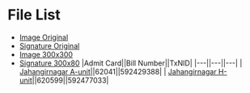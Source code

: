 # File List

-  [Image Original](https://raw.githubusercontent.com/ionixftw/admission/master/Ayon4.jpg)
- [Signature Original](https://raw.githubusercontent.com/ionixftw/admission/master/20160831_002313.jpg)
- [Image 300x300](https://raw.githubusercontent.com/ionixftw/admission/master/Ayon-300x300.jpg)
- [Signature 300x80](https://raw.githubusercontent.com/ionixftw/admission/master/signature-300x80.jpg)
|Admit Card||Bill Number||TxNID|
|---||---||---|
| [Jahangirnagar A-unit](https://raw.githubusercontent.com/ionixftw/admission/master/admit-card-a-unit-jahangirnagar.pdf)||62041||592429388|
| [Jahangirnagar H-unit](https://raw.githubusercontent.com/ionixftw/admission/master/admit-card-h-unit-jahangirnagar.pdf)||620599||592477033|
